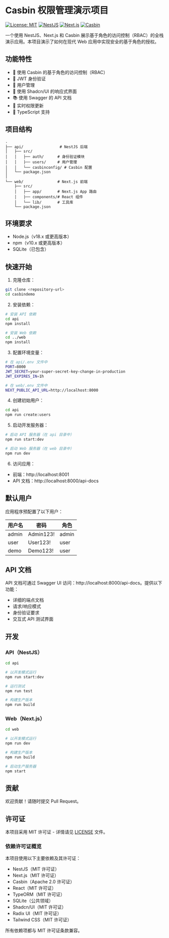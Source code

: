 # Casbin 权限管理演示项目

[![License: MIT](https://img.shields.io/badge/License-MIT-yellow.svg)](https://opensource.org/licenses/MIT)
[![NestJS](https://img.shields.io/badge/NestJS-8.x-red.svg)](https://nestjs.com/)
[![Next.js](https://img.shields.io/badge/Next.js-13.x-black.svg)](https://nextjs.org/)
[![Casbin](https://img.shields.io/badge/Casbin-5.x-blue.svg)](https://casbin.org/)

一个使用 NestJS、Next.js 和 Casbin 展示基于角色的访问控制（RBAC）的全栈演示应用。本项目演示了如何在现代 Web 应用中实现安全的基于角色的授权。

## 功能特性

- 🔐 使用 Casbin 的基于角色的访问控制（RBAC）
- 🔑 JWT 身份验证
- 👤 用户管理
- 📱 使用 Shadcn/UI 的响应式界面
- 📚 使用 Swagger 的 API 文档
- 🔄 实时权限更新
- 🎯 TypeScript 支持

## 项目结构

```
.
├── api/                # NestJS 后端
│   ├── src/
│   │   ├── auth/      # 身份验证模块
│   │   ├── users/     # 用户管理
│   │   └── casbinconfig/ # Casbin 配置
│   └── package.json
│
└── web/               # Next.js 前端
    ├── src/
    │   ├── app/       # Next.js App 路由
    │   ├── components/# React 组件
    │   └── lib/       # 工具库
    └── package.json
```

## 环境要求

- Node.js（v18.x 或更高版本）
- npm（v10.x 或更高版本）
- SQLite（已包含）

## 快速开始

1. 克隆仓库：
```bash
git clone <repository-url>
cd casbindemo
```

2. 安装依赖：
```bash
# 安装 API 依赖
cd api
npm install

# 安装 Web 依赖
cd ../web
npm install
```

3. 配置环境变量：
```bash
# 在 api/.env 文件中
PORT=8000
JWT_SECRET=your-super-secret-key-change-in-production
JWT_EXPIRES_IN=1h

# 在 web/.env 文件中
NEXT_PUBLIC_API_URL=http://localhost:8000
```

4. 创建初始用户：
```bash
cd api
npm run create:users
```

5. 启动开发服务器：
```bash
# 启动 API 服务器（在 api 目录中）
npm run start:dev

# 启动 Web 服务器（在 web 目录中）
npm run dev
```

6. 访问应用：
- 前端：http://localhost:8001
- API 文档：http://localhost:8000/api-docs

## 默认用户

应用程序预配置了以下用户：

| 用户名 | 密码      | 角色  |
|--------|-----------|-------|
| admin  | Admin123! | admin |
| user   | User123!  | user  |
| demo   | Demo123!  | user  |

## API 文档

API 文档可通过 Swagger UI 访问：http://localhost:8000/api-docs。提供以下功能：
- 详细的端点文档
- 请求/响应模式
- 身份验证要求
- 交互式 API 测试界面

## 开发

### API（NestJS）

```bash
cd api

# 以开发模式运行
npm run start:dev

# 运行测试
npm run test

# 构建生产版本
npm run build
```

### Web（Next.js）

```bash
cd web

# 以开发模式运行
npm run dev

# 构建生产版本
npm run build

# 启动生产服务器
npm start
```

## 贡献

欢迎贡献！请随时提交 Pull Request。

## 许可证

本项目采用 MIT 许可证 - 详情请见 [LICENSE](LICENSE) 文件。

### 依赖许可证概览

本项目使用以下主要依赖及其许可证：

- NestJS（MIT 许可证）
- Next.js（MIT 许可证）
- Casbin（Apache 2.0 许可证）
- React（MIT 许可证）
- TypeORM（MIT 许可证）
- SQLite（公共领域）
- Shadcn/UI（MIT 许可证）
- Radix UI（MIT 许可证）
- Tailwind CSS（MIT 许可证）

所有依赖项都与 MIT 许可证条款兼容。 